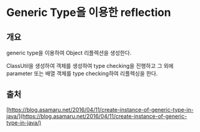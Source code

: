 # Generic Type을 이용한 reflection## 개요 generic type을 이용하여 Object 리플렉션을 생성한다.ClassUtil을 생성하여 객체를 생성하여 type checking을 진행하고 그 외에 parameter 또는 배열 객체를 type checking하여 리플렉싱을 한다.## 출처[https://blog.asamaru.net/2016/04/11/create-instance-of-generic-type-in-java/](https://blog.asamaru.net/2016/04/11/create-instance-of-generic-type-in-java/)